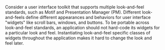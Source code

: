 Consider a user interface toolkit that supports multiple look-and-feel standards, such as Motif and Presentation Manager (PM). Different look-and-feels define different appearances and behaviors for user interface "widgets" like scroll bars, windows, and buttons. To be portable across look-and-feel standards, an application should not hard-code its widgets for a particular look and feel. Instantiating look-and-feel specific classes of widgets throughout the application makes it hard to change the look and feel later.

